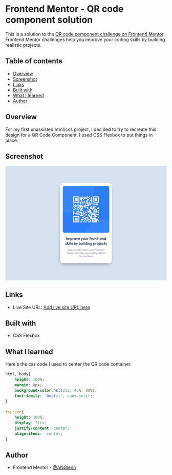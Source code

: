 # Frontend Mentor - QR code component solution

This is a solution to the [QR code component challenge on Frontend Mentor](https://www.frontendmentor.io/challenges/qr-code-component-iux_sIO_H). Frontend Mentor challenges help you improve your coding skills by building realistic projects. 

## Table of contents

- [Overview](#overview)
- [Screenshot](#screenshot)
- [Links](#links)
- [Built with](#built-with)
- [What I learned](#what-i-learned)
- [Author](#author)

## Overview

For my first unassisted html/css project, I decided to try to recreate this design for a QR Code Component. I used CSS Flexbox to put things in place.

## Screenshot

![Design preview for the QR code component coding challenge](./images/screenshot.png)

## Links
- Live Site URL: [Add live site URL here](https://your-live-site-url.com)


## Built with
- CSS Flexbox

## What I learned
Here's the css code I used to center the QR code container.

```css
html, body{
    height: 100%;
    margin: 0px;
    background-color:hsl(212, 45%, 89%);
    font-family: 'Outfit', sans-serif;
}

#screen{
    height: 100%;
    display: flex;
    justify-content: center;
    align-items:  center;
}
```

## Author
- Frontend Mentor - [@ANGlenn](https://www.frontendmentor.io/profile/FG-Jax)

